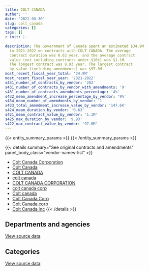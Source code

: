 ```yaml
---
title: COLT CANADA
author: ''
date: '2022-08-30'
slug: colt_canada
categories: []
tags: []
r_init: |-
  
description: The Government of Canada spent an estimated $34.9M
  in 2021-2022 on contracts with COLT CANADA. The average
  contract duration was 0.63 year, and the average contract
  value (not including contracts under $10k) was $1.1M.
  The longest contract was 9.93 year. The largest contract
  by value (including amendments) was $97.0M.
most_recent_fiscal_year_total: '34.9M'
most_recent_fiscal_year_year: '2021-2022'
s431_number_of_contracts_by_vendor: '202'
s431_number_of_contracts_by_vendor_with_amendments: '9'
s431_number_of_contracts_amendments_percentage: '4%'
s432_mean_amendment_increase_percentage_by_vendor: '9%'
s434_mean_number_of_amendments_by_vendor: '1'
s433_total_amendment_increase_value_by_vendor: '147.6K'
s424_mean_duration_by_vendor: '0.63'
s421_mean_contract_value_by_vendor: '1.1M'
s425_max_duration_by_vendor: '9.93'
s422_max_contract_value_by_vendor: '97.0M'
---
```


<script src="/rmarkdown-libs/htmlwidgets/htmlwidgets.js"></script>
<link href="/rmarkdown-libs/datatables-css/datatables-crosstalk.css" rel="stylesheet" />
<script src="/rmarkdown-libs/datatables-binding/datatables.js"></script>
<script src="/rmarkdown-libs/jquery/jquery-3.6.0.min.js"></script>
<link href="/rmarkdown-libs/dt-core-bootstrap/css/dataTables.bootstrap.min.css" rel="stylesheet" />
<link href="/rmarkdown-libs/dt-core-bootstrap/css/dataTables.bootstrap.extra.css" rel="stylesheet" />
<script src="/rmarkdown-libs/dt-core-bootstrap/js/jquery.dataTables.min.js"></script>
<script src="/rmarkdown-libs/dt-core-bootstrap/js/dataTables.bootstrap.min.js"></script>
<link href="/rmarkdown-libs/crosstalk/css/crosstalk.min.css" rel="stylesheet" />
<script src="/rmarkdown-libs/crosstalk/js/crosstalk.min.js"></script>
<script src="/rmarkdown-libs/htmlwidgets/htmlwidgets.js"></script>
<link href="/rmarkdown-libs/datatables-css/datatables-crosstalk.css" rel="stylesheet" />
<script src="/rmarkdown-libs/datatables-binding/datatables.js"></script>
<script src="/rmarkdown-libs/jquery/jquery-3.6.0.min.js"></script>
<link href="/rmarkdown-libs/dt-core-bootstrap/css/dataTables.bootstrap.min.css" rel="stylesheet" />
<link href="/rmarkdown-libs/dt-core-bootstrap/css/dataTables.bootstrap.extra.css" rel="stylesheet" />
<script src="/rmarkdown-libs/dt-core-bootstrap/js/jquery.dataTables.min.js"></script>
<script src="/rmarkdown-libs/dt-core-bootstrap/js/dataTables.bootstrap.min.js"></script>
<link href="/rmarkdown-libs/crosstalk/css/crosstalk.min.css" rel="stylesheet" />
<script src="/rmarkdown-libs/crosstalk/js/crosstalk.min.js"></script>

{{< entity_summary_params >}}
{{< /entity_summary_params >}}

{{< details summary="See original contracts and amendments" panel_body_class="vendor-names-list" >}}
- [Colt Canada Corporation](https://search.open.canada.ca/en/ct/?sort=contract_value_f%20desc&page=1&search_text=%22Colt%20Canada%20Corporation%22)
- [Colt Canada](https://search.open.canada.ca/en/ct/?sort=contract_value_f%20desc&page=1&search_text=%22Colt%20Canada%22)
- [COLT CANADA](https://search.open.canada.ca/en/ct/?sort=contract_value_f%20desc&page=1&search_text=%22COLT%20CANADA%22)
- [colt canada](https://search.open.canada.ca/en/ct/?sort=contract_value_f%20desc&page=1&search_text=%22colt%20canada%22)
- [COLT CANADA CORPORATION](https://search.open.canada.ca/en/ct/?sort=contract_value_f%20desc&page=1&search_text=%22COLT%20CANADA%20CORPORATION%22)
- [colt canada corp](https://search.open.canada.ca/en/ct/?sort=contract_value_f%20desc&page=1&search_text=%22colt%20canada%20corp%22)
- [Colt canada](https://search.open.canada.ca/en/ct/?sort=contract_value_f%20desc&page=1&search_text=%22Colt%20canada%22)
- [Colt Canada Corp](https://search.open.canada.ca/en/ct/?sort=contract_value_f%20desc&page=1&search_text=%22Colt%20Canada%20Corp%22)
- [Colt Canada corp](https://search.open.canada.ca/en/ct/?sort=contract_value_f%20desc&page=1&search_text=%22Colt%20Canada%20corp%22)
- [Colt Canada Inc](https://search.open.canada.ca/en/ct/?sort=contract_value_f%20desc&page=1&search_text=%22Colt%20Canada%20Inc%22)
{{< /details >}}

## Departments and agencies

<div id="htmlwidget-1" style="width:100%;height:auto;" class="datatables html-widget"></div>
<script type="application/json" data-for="htmlwidget-1">{"x":{"style":"bootstrap","filter":"none","vertical":false,"data":[["<a href=\"/departments/csc-scc/\">Correctional Service of Canada<\/a>","<a href=\"/departments/dnd-mdn/\">National Defence<\/a>","<a href=\"/departments/rcmp-grc/\">Royal Canadian Mounted Police<\/a>"],[15028.38,23708957.71,2247471.32],[75685.2,17992394.93,1694545.51],[null,42530042.37,3375648.72],[null,34542532.4,403408.91]],"container":"<table class=\"table table-striped table-hover row-border order-column display\">\n  <thead>\n    <tr>\n      <th>Department<\/th>\n      <th>2018-2019<\/th>\n      <th>2019-2020<\/th>\n      <th>2020-2021<\/th>\n      <th>2021-2022<\/th>\n    <\/tr>\n  <\/thead>\n<\/table>","options":{"order":[[4,"desc"]],"pageLength":10,"autoWidth":true,"columnDefs":[{"targets":1,"render":"function(data, type, row, meta) {\n    return type !== 'display' ? data : DTWidget.formatCurrency(data, \"$\", 2, 3, \",\", \".\", true, null);\n  }"},{"targets":2,"render":"function(data, type, row, meta) {\n    return type !== 'display' ? data : DTWidget.formatCurrency(data, \"$\", 2, 3, \",\", \".\", true, null);\n  }"},{"targets":3,"render":"function(data, type, row, meta) {\n    return type !== 'display' ? data : DTWidget.formatCurrency(data, \"$\", 2, 3, \",\", \".\", true, null);\n  }"},{"targets":4,"render":"function(data, type, row, meta) {\n    return type !== 'display' ? data : DTWidget.formatCurrency(data, \"$\", 2, 3, \",\", \".\", true, null);\n  }"},{"width":"16%","targets":[1,2,3,4]},{"className":"dt-right","targets":[1,2,3,4]}],"orderClasses":false}},"evals":["options.columnDefs.0.render","options.columnDefs.1.render","options.columnDefs.2.render","options.columnDefs.3.render"],"jsHooks":[]}</script>
<p class="text-right">
<a href="https://github.com/GoC-Spending/contracts-data/tree/main/data/out/vendors/colt_canada/summary_by_fiscal_year_by_department.csv" class="source-data-link btn btn-link">View source data</a>
</p>

## Categories

<div id="htmlwidget-2" style="width:100%;height:auto;" class="datatables html-widget"></div>
<script type="application/json" data-for="htmlwidget-2">{"x":{"style":"bootstrap","filter":"none","vertical":false,"data":[["<a href=\"/categories/office_management/\">Office management<\/a>","<a href=\"/categories/defence/\">Defence<\/a>","<a href=\"/categories/information_technology/\">Information technology<\/a>","<a href=\"/categories/industrial_products_and_services/\">Industrial products and services<\/a>","<a href=\"/categories/human_capital/\">Human capital<\/a>"],[11293.03,21359872.84,2262499.7,2337791.84,null],[null,12696463.18,1680745.51,5371616.94,13800],[null,15027946.23,3375648.72,27502096.14,null],[null,7040436.26,403408.91,27502096.14,null]],"container":"<table class=\"table table-striped table-hover row-border order-column display\">\n  <thead>\n    <tr>\n      <th>Category<\/th>\n      <th>2018-2019<\/th>\n      <th>2019-2020<\/th>\n      <th>2020-2021<\/th>\n      <th>2021-2022<\/th>\n    <\/tr>\n  <\/thead>\n<\/table>","options":{"order":[[4,"desc"]],"dom":"t","pageLength":30,"autoWidth":true,"columnDefs":[{"targets":1,"render":"function(data, type, row, meta) {\n    return type !== 'display' ? data : DTWidget.formatCurrency(data, \"$\", 2, 3, \",\", \".\", true, null);\n  }"},{"targets":2,"render":"function(data, type, row, meta) {\n    return type !== 'display' ? data : DTWidget.formatCurrency(data, \"$\", 2, 3, \",\", \".\", true, null);\n  }"},{"targets":3,"render":"function(data, type, row, meta) {\n    return type !== 'display' ? data : DTWidget.formatCurrency(data, \"$\", 2, 3, \",\", \".\", true, null);\n  }"},{"targets":4,"render":"function(data, type, row, meta) {\n    return type !== 'display' ? data : DTWidget.formatCurrency(data, \"$\", 2, 3, \",\", \".\", true, null);\n  }"},{"width":"16%","targets":[1,2,3,4]},{"className":"dt-right","targets":[1,2,3,4]}],"orderClasses":false,"lengthMenu":[10,25,30,50,100]}},"evals":["options.columnDefs.0.render","options.columnDefs.1.render","options.columnDefs.2.render","options.columnDefs.3.render"],"jsHooks":[]}</script>
<p class="text-right">
<a href="https://github.com/GoC-Spending/contracts-data/tree/main/data/out/vendors/colt_canada/summary_by_fiscal_year_by_category.csv" class="source-data-link btn btn-link">View source data</a>
</p>
